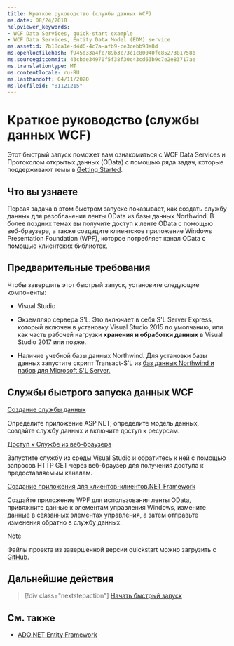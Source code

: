```yaml
---
title: Краткое руководство (службы данных WCF)
ms.date: 08/24/2018
helpviewer_keywords:
- WCF Data Services, quick-start example
- WCF Data Services, Entity Data Model (EDM) service
ms.assetid: 7b18ca1e-d4d6-4c7a-afb9-ce3cebb98a8d
ms.openlocfilehash: f945d33a4fc789b3c73c1c80040fc8527301758b
ms.sourcegitcommit: 43cbde34970f5f38f30c43cd63b9c7e2e83717ae
ms.translationtype: MT
ms.contentlocale: ru-RU
ms.lasthandoff: 04/11/2020
ms.locfileid: "81121215"
---
```

# <a name="quickstart-wcf-data-services"></a>Краткое руководство (службы данных WCF)

Этот быстрый запуск поможет вам ознакомиться с WCF Data Services и Протоколом открытых данных (OData) с помощью ряда задач, которые поддерживают темы в [Getting Started](getting-started-with-wcf-data-services.md).

## <a name="what-youll-learn"></a>Что вы узнаете

Первая задача в этом быстром запуске показывает, как создать службу данных для разоблачения ленты OData из базы данных Northwind. В более поздних темах вы получите доступ к ленте OData с помощью веб-браузера, а также создадите клиентское приложение Windows Presentation Foundation (WPF), которое потребляет канал OData с помощью клиентских библиотек.

## <a name="prerequisites"></a>Предварительные требования

Чтобы завершить этот быстрый запуск, установите следующие компоненты:

- Visual Studio

- Экземпляр сервера S'L. Это включает в себя S'L Server Express, который включен в установку Visual Studio 2015 по умолчанию, или как часть рабочей нагрузки **хранения и обработки данных** в Visual Studio 2017 или позже.

- Наличие учебной базы данных Northwind. Для установки базы данных запустите скрипт Transact-S'L из [баз данных Northwind и пабов для Microsoft S'L Server.](https://github.com/Microsoft/sql-server-samples/tree/master/samples/databases/northwind-pubs)

## <a name="wcf-data-services-quickstart-tasks"></a>Службы быстрого запуска данных WCF

 [Создание службы данных](creating-the-data-service.md)

 Определите приложение ASP.NET, определите модель данных, создайте службу данных и включите доступ к ресурсам.

 [Доступ к Службе из веб-браузера](accessing-the-service-from-a-web-browser-wcf-data-services-quickstart.md)

 Запустите службу из среды Visual Studio и обратитесь к ней с помощью запросов HTTP GET через веб-браузер для получения доступа к предоставляемым каналам.

 [Создание приложения для клиентов-клиентов.NET Framework](creating-the-dotnet-client-application-wcf-data-services-quickstart.md)

 Создайте приложение WPF для использования ленты OData, привяжните данные к элементам управления Windows, измените данные в связанных элементах управления, а затем отправьте изменения обратно в службу данных.

> [!NOTE]
> Файлы проекта из завершенной версии quickstart можно загрузить с [GitHub](https://github.com/microsoftarchive/msdn-code-gallery-community-s-z/tree/master/WCF%20Data%20Services%20Quickstart%20(OData%20Service%20and%20WPF%20Client)).

## <a name="next-steps"></a>Дальнейшие действия

> [!div class="nextstepaction"]
> [Начать быстрый запуск](creating-the-data-service.md)

## <a name="see-also"></a>См. также

- [ADO.NET Entity Framework](../adonet/ef/index.md)

